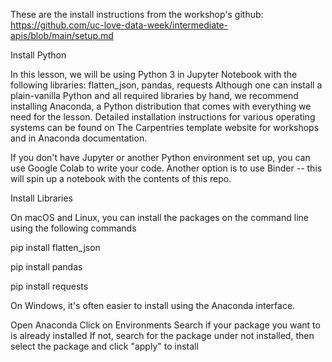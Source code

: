 These are the install instructions from the workshop's github: https://github.com/uc-love-data-week/intermediate-apis/blob/main/setup.md

Install Python

In this lesson, we will be using Python 3 in Jupyter Notebook with the following libraries: flatten_json, pandas, requests Although one can install a plain-vanilla Python and all required libraries by hand, we recommend installing Anaconda, a Python distribution that comes with everything we need for the lesson. Detailed installation instructions for various operating systems can be found on The Carpentries template website for workshops and in Anaconda documentation.

If you don't have Jupyter or another Python environment set up, you can use Google Colab to write your code. Another option is to use Binder -- this will spin up a notebook with the contents of this repo.

Install Libraries

On macOS and Linux, you can install the packages on the command line using the following commands

pip install flatten_json

pip install pandas

pip install requests

On Windows, it's often easier to install using the Anaconda interface.

Open Anaconda
Click on Environments
Search if your package you want to is already installed
If not, search for the package under not installed, then select the package and click "apply" to install